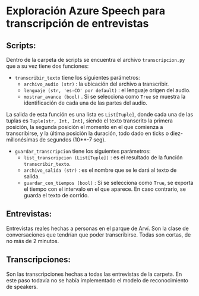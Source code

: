 # Exploración Azure Speech para transcripción de entrevistas

## Scripts:
Dentro de la carpeta de scripts se encuentra el archivo `transcripcion.py` que a su vez tiene dos funciones:
* `transcribir_texto` tiene los siguientes parámetros:
    - `archivo_audio (str)` : la ubicación del archivo a transcribir.
    - `lenguaje (str, 'es-CO' por default)`  : el lenguaje origen del audio.
    - `mostrar_avance (bool)` . Si se selecciona como ```True``` se muestra la identificación de cada una de las partes del audio.

La salida de esta función es una lista es `List[Tuple]`, donde cada una de las tuplas es `Tuple[str, Int, Int]`, siendo el texto transcrito la primera posición, la segunda posición el momento en el que comienza a transcribirse, y la última posición la duración, todo dado en ticks o diez-millonésimas de segundos (10**-7 seg).

* `guardar_transcripcion` tiene los siguientes parámetros:
    - `list_transcripcion (List[Tuple])`  : es el resultado de la función `transcribir_texto`. 
    - `archivo_salida (str)`  : es el nombre que se le dará al texto de salida.
    - `guardar_con_tiempos (bool)`  : Si se selecciona como ```True```, se exporta el tiempo con el intervalo en el que aparece. En caso contrario, se guarda el texto de corrido. 

## Entrevistas:
Entrevistas reales hechas a personas en el parque de Arví. Son la clase de conversaciones que tendrían que poder transcribirse. Todas son cortas, de no más de 2 minutos.

## Transcripciones:
Son las transcripciones hechas a todas las entrevistas de la carpeta. En este paso todavía no se había implementado el modelo de reconocimiento de speakers.